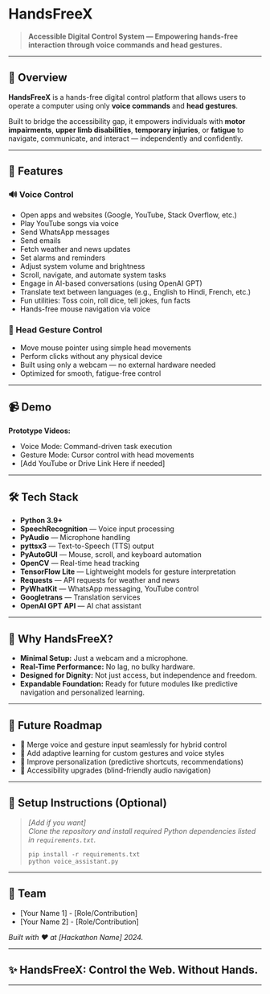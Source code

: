 # HandsFreeX

> **Accessible Digital Control System — Empowering hands-free interaction through voice commands and head gestures.**

---

## 🚀 Overview

**HandsFreeX** is a hands-free digital control platform that allows users to operate a computer using only **voice commands** and **head gestures**.

Built to bridge the accessibility gap, it empowers individuals with **motor impairments**, **upper limb disabilities**, **temporary injuries**, or **fatigue** to navigate, communicate, and interact — independently and confidently.

---

## 🎯 Features

### 🔊 Voice Control
- Open apps and websites (Google, YouTube, Stack Overflow, etc.)
- Play YouTube songs via voice
- Send WhatsApp messages
- Send emails
- Fetch weather and news updates
- Set alarms and reminders
- Adjust system volume and brightness
- Scroll, navigate, and automate system tasks
- Engage in AI-based conversations (using OpenAI GPT)
- Translate text between languages (e.g., English to Hindi, French, etc.)
- Fun utilities: Toss coin, roll dice, tell jokes, fun facts
- Hands-free mouse navigation via voice

### 🎥 Head Gesture Control
- Move mouse pointer using simple head movements
- Perform clicks without any physical device
- Built using only a webcam — no external hardware needed
- Optimized for smooth, fatigue-free control

---

## 📹 Demo

**Prototype Videos:**
- Voice Mode: Command-driven task execution
- Gesture Mode: Cursor control with head movements
- [Add YouTube or Drive Link Here if needed]

---

## 🛠️ Tech Stack

- **Python 3.9+**
- **SpeechRecognition** — Voice input processing
- **PyAudio** — Microphone handling
- **pyttsx3** — Text-to-Speech (TTS) output
- **PyAutoGUI** — Mouse, scroll, and keyboard automation
- **OpenCV** — Real-time head tracking
- **TensorFlow Lite** — Lightweight models for gesture interpretation
- **Requests** — API requests for weather and news
- **PyWhatKit** — WhatsApp messaging, YouTube control
- **Googletrans** — Translation services
- **OpenAI GPT API** — AI chat assistant

---

## 🌟 Why HandsFreeX?

- **Minimal Setup:** Just a webcam and a microphone.
- **Real-Time Performance:** No lag, no bulky hardware.
- **Designed for Dignity:** Not just access, but independence and freedom.
- **Expandable Foundation:** Ready for future modules like predictive navigation and personalized learning.

---

## 🔮 Future Roadmap

- 🔗 Merge voice and gesture input seamlessly for hybrid control
- 🧠 Add adaptive learning for custom gestures and voice styles
- 🎯 Improve personalization (predictive shortcuts, recommendations)
- 🦮 Accessibility upgrades (blind-friendly audio navigation)

---

## 💬 Setup Instructions (Optional)

> _[Add if you want]_  
> _Clone the repository and install required Python dependencies listed in `requirements.txt`._
> ```
> pip install -r requirements.txt
> python voice_assistant.py
> ```

---

## 🤝 Team

- [Your Name 1] - [Role/Contribution]
- [Your Name 2] - [Role/Contribution]

*Built with ❤️ at [Hackathon Name] 2024.*

---

## ✨ HandsFreeX: **Control the Web. Without Hands.**

---
